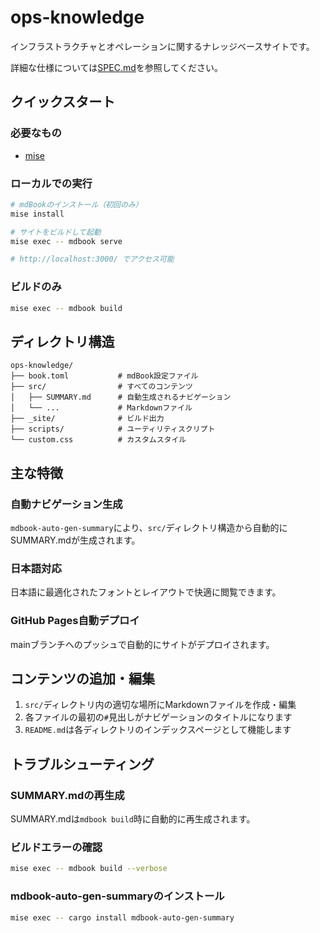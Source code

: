 # ops-knowledge

インフラストラクチャとオペレーションに関するナレッジベースサイトです。

詳細な仕様については[SPEC.md](SPEC.md)を参照してください。

## クイックスタート

### 必要なもの
- [mise](https://mise.jdx.dev/)

### ローカルでの実行
```bash
# mdBookのインストール（初回のみ）
mise install

# サイトをビルドして起動
mise exec -- mdbook serve

# http://localhost:3000/ でアクセス可能
```

### ビルドのみ
```bash
mise exec -- mdbook build
```

## ディレクトリ構造
```
ops-knowledge/
├── book.toml           # mdBook設定ファイル
├── src/                # すべてのコンテンツ
│   ├── SUMMARY.md      # 自動生成されるナビゲーション
│   └── ...             # Markdownファイル
├── _site/              # ビルド出力
├── scripts/            # ユーティリティスクリプト
└── custom.css          # カスタムスタイル
```

## 主な特徴

### 自動ナビゲーション生成
`mdbook-auto-gen-summary`により、`src/`ディレクトリ構造から自動的にSUMMARY.mdが生成されます。

### 日本語対応
日本語に最適化されたフォントとレイアウトで快適に閲覧できます。

### GitHub Pages自動デプロイ
mainブランチへのプッシュで自動的にサイトがデプロイされます。

## コンテンツの追加・編集

1. `src/`ディレクトリ内の適切な場所にMarkdownファイルを作成・編集
2. 各ファイルの最初の`#`見出しがナビゲーションのタイトルになります
3. `README.md`は各ディレクトリのインデックスページとして機能します

## トラブルシューティング

### SUMMARY.mdの再生成
SUMMARY.mdは`mdbook build`時に自動的に再生成されます。

### ビルドエラーの確認
```bash
mise exec -- mdbook build --verbose
```

### mdbook-auto-gen-summaryのインストール
```bash
mise exec -- cargo install mdbook-auto-gen-summary
```
